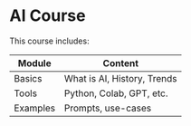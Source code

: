 # AI Course

This course includes:

| Module | Content |
|--------|---------|
| Basics | What is AI, History, Trends |
| Tools | Python, Colab, GPT, etc. |
| Examples | Prompts, use-cases |
